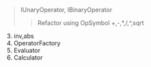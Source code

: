 > IUnaryOperator, IBinaryOperator
>> Refactor using OpSymbol
> +,-,*,/,^,sqrt
3. inv,abs
4. OperatorFactory
5. Evaluator
6. Calculator